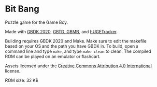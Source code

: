# Bit Bang

Puzzle game for the Game Boy.

Made with [GBDK 2020](https://github.com/gbdk-2020/gbdk-2020), [GBTD, GBMB](https://github.com/gbdk-2020/GBTD_GBMB), and [hUGETracker](https://github.com/SuperDisk/hUGETracker).

Building requires GBDK 2020 and Make. Make sure to edit the makefile based on your OS and the path you have GBDK in. To build, open a command line and type `make`, and type `make clean` to clean. The compiled ROM can be played on an emulator or flashcart.

Assets licensed under the [Creative Commons Attribution 4.0 International](https://creativecommons.org/licenses/by/4.0/) license.

ROM size: 32 KB
